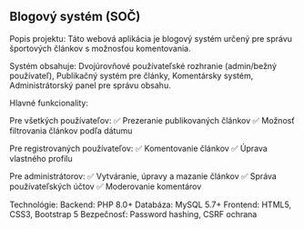 ## Blogový systém (SOČ)
Popis projektu:
Táto webová aplikácia je blogový systém určený pre správu športových článkov s možnosťou komentovania.

Systém obsahuje:
Dvojúrovňové používateľské rozhranie (admin/bežný používateľ),
Publikačný systém pre články,
Komentársky systém,
Administrátorský panel pre správu obsahu.

Hlavné funkcionality:

Pre všetkých používateľov:
✅ Prezeranie publikovaných článkov
✅ Možnosť filtrovania článkov podľa dátumu

Pre registrovaných používateľov:
✅ Komentovanie článkov
✅ Úprava vlastného profilu

Pre administrátorov:
✅ Vytváranie, úpravy a mazanie článkov
✅ Správa používateľských účtov
✅ Moderovanie komentárov

Technológie:
Backend: PHP 8.0+
Databáza: MySQL 5.7+
Frontend: HTML5, CSS3, Bootstrap 5
Bezpečnosť: Password hashing, CSRF ochrana
